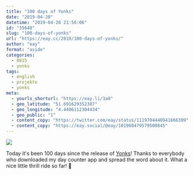 ```yaml
---
title: "100 days of Yonks"
date: "2019-04-20"
datetime: "2019-04-20 21:56:06"
id: "35648"
slug: "100-days-of-yonks"
url: "https://eay.cc/2019/100-days-of-yonks/"
author: "eay"
format: "aside"
categories:
  - 0815
  - yonks
tags:
  - english
  - projekte
  - yonks
meta:
  - yourls_shorturl: "https://eay.li/3a0"
  - geo_latitude: "51.691629352387"
  - geo_longitude: "4.4406112304434"
  - geo_public: "1"
  - content_copy: "https://twitter.com/eay/status/1119704448941666309"
  - content_copy: "https://eay.social/@eay/101960479579500845"
---
```


![](https://eay.cc/uploads/2019/yonks100.png)

Today it's been 100 days since the release of [Yonks](https://yonks.app/)! Thanks to everybody who downloaded my day counter app and spread the word about it. What a nice little thrill ride so far! 🎉

